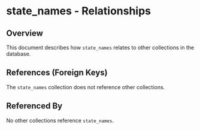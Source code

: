 # state_names - Relationships

## Overview

This document describes how `state_names` relates to other collections in the database.

## References (Foreign Keys)

The `state_names` collection does not reference other collections.

## Referenced By

No other collections reference `state_names`.

